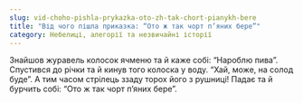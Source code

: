 ```yaml
---
slug: vid-choho-pishla-prykazka-oto-zh-tak-chort-pianykh-bere
title: "Від чого пішла приказка: “Ото ж так чорт п’яних бере”"
category: Небелиці, алегорії та незвичайні історії
---
```

Знайшов журавель колосок ячменю та й каже собі: “Нароблю пива”. Спустився до річки та й кинув того колоска у воду. “Хай, може, на солод буде”. А тим часом стрілець ззаду торох його з рушниці! Падає та й бурчить собі: “Ото ж так чорт п’яних бере”.
